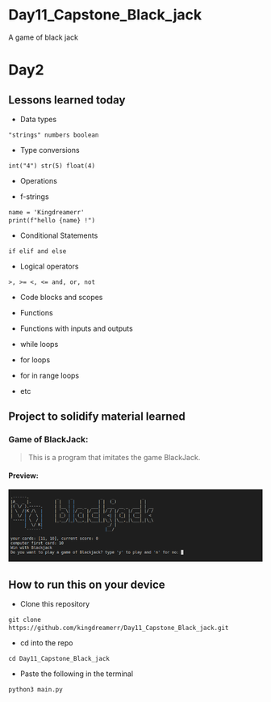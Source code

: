 # Day11_Capstone_Black_jack
A game of black jack
# Day2

## Lessons learned today

- Data types
```
"strings" numbers boolean
```
- Type conversions
```
int("4") str(5) float(4)
```

- Operations

- f-strings
```
name = 'Kingdreamerr'
print(f"hello {name} !") 
```

- Conditional Statements
```
if elif and else
```
- Logical operators
```
>, >= <, <= and, or, not
```

- Code blocks and scopes

- Functions

- Functions with inputs and outputs

- while loops 
- for loops 
- for in range loops
- etc

## Project to solidify material learned 

### Game of BlackJack:
> This is a program that imitates the game BlackJack.

#### Preview:

![black jack](./black.png)

## How to run this on your device

- Clone this repository
```
git clone https://github.com/kingdreamerr/Day11_Capstone_Black_jack.git
```
- cd into the repo
```
cd Day11_Capstone_Black_jack
```

- Paste the following in the terminal 
```
python3 main.py
```